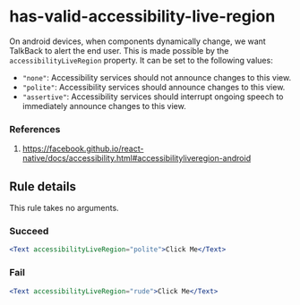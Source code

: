 # has-valid-accessibility-live-region

On android devices, when components dynamically change, we want TalkBack to alert the end user. This is made possible by the `accessibilityLiveRegion` property. It can be set to the following values:

- `"none"`: Accessibility services should not announce changes to this view.
- `"polite"`: Accessibility services should announce changes to this view.
- `"assertive"`: Accessibility services should interrupt ongoing speech to immediately announce changes to this view.

### References

1. https://facebook.github.io/react-native/docs/accessibility.html#accessibilityliveregion-android

## Rule details

This rule takes no arguments.

### Succeed

```jsx
<Text accessibilityLiveRegion="polite">Click Me</Text>
```

### Fail

```jsx
<Text accessibilityLiveRegion="rude">Click Me</Text>
```
